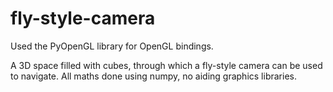 # fly-style-camera

Used the PyOpenGL library for OpenGL bindings.

A 3D space filled with cubes, through which a fly-style camera can be used to navigate. All maths done using numpy, no aiding graphics libraries.